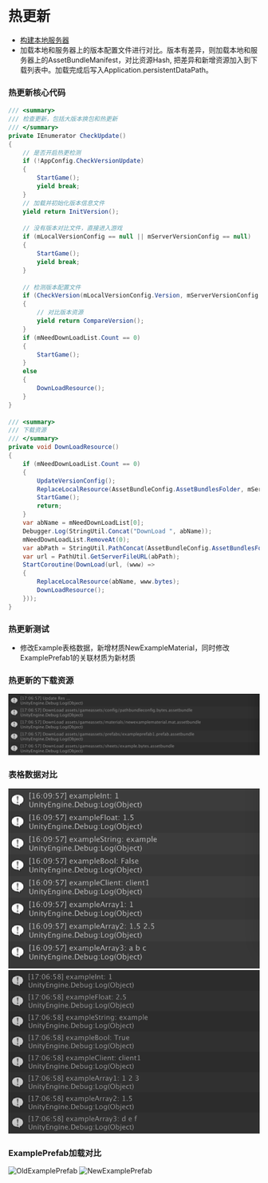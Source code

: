 # 热更新
* [构建本地服务器](../../Server/README.md)
* 加载本地和服务器上的版本配置文件进行对比。版本有差异，则加载本地和服务器上的AssetBundleManifest，对比资源Hash, 把差异和新增资源加入到下载列表中。加载完成后写入Application.persistentDataPath。

### 热更新核心代码
~~~C#
/// <summary>
/// 检查更新，包括大版本换包和热更新
/// </summary>
private IEnumerator CheckUpdate()
{
    // 是否开启热更检测
    if (!AppConfig.CheckVersionUpdate)
    {
        StartGame();
        yield break;
    }
    // 加载并初始化版本信息文件
    yield return InitVersion();

    // 没有版本对比文件，直接进入游戏
    if (mLocalVersionConfig == null || mServerVersionConfig == null)
    {
        StartGame();
        yield break;
    }

    // 检测版本配置文件
    if (CheckVersion(mLocalVersionConfig.Version, mServerVersionConfig.Version))
    {
        // 对比版本资源
        yield return CompareVersion();
    }
    if (mNeedDownLoadList.Count == 0)
    {
        StartGame();
    }
    else
    {
        DownLoadResource();
    }
}

/// <summary>
/// 下载资源
/// </summary>
private void DownLoadResource()
{
    if (mNeedDownLoadList.Count == 0)
    {
        UpdateVersionConfig();
        ReplaceLocalResource(AssetBundleConfig.AssetBundlesFolder, mServerManifestData);
        StartGame();
        return;
    }
    var abName = mNeedDownLoadList[0];
    Debugger.Log(StringUtil.Concat("DownLoad ", abName));
    mNeedDownLoadList.RemoveAt(0);
    var abPath = StringUtil.PathConcat(AssetBundleConfig.AssetBundlesFolder, abName);
    var url = PathUtil.GetServerFileURL(abPath);
    StartCoroutine(DownLoad(url, (www) =>
    {
        ReplaceLocalResource(abName, www.bytes);
        DownLoadResource();
    }));
}
~~~

### 热更新测试
* 修改Example表格数据，新增材质NewExampleMaterial，同时修改ExamplePrefab1的关联材质为新材质

### 热更新的下载资源
![DownloadRes](./images/003.png)

### 表格数据对比
![OldBytes](../Excel/images/002.png)
![NewBytes](./images/004.png)

### ExamplePrefab加载对比
![OldExamplePrefab](./images/001)
![NewExamplePrefab](./images/002)

